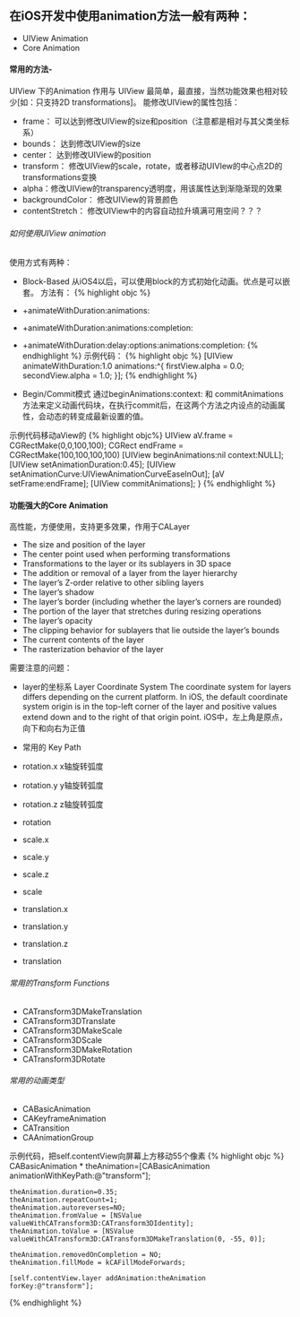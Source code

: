## 在iOS开发中使用animation方法一般有两种：
- UIView Animation
- Core Animation
#### 常用的方法-
UIView 下的Animation 作用与 UIView
最简单，最直接，当然功能效果也相对较少[如：只支持2D transformations]。
能修改UIView的属性包括：
- frame：  可以达到修改UIView的size和position（注意都是相对与其父类坐标系）
- bounds：	达到修改UIView的size
- center： 达到修改UIView的position
- transform：	修改UIView的scale，rotate，或者移动UIVIew的中心点2D的transformations变换
- alpha：修改UIView的transparency透明度，用该属性达到渐隐渐现的效果
- backgroundColor： 修改UIView的背景颜色
- contentStretch： 修改UIView中的内容自动拉升填满可用空间？？？

###### 如何使用UIView animation
使用方式有两种：
- Block-Based
从iOS4以后，可以使用block的方式初始化动画。优点是可以嵌套。
方法有：
{% highlight objc %}
- +animateWithDuration:animations:
- +animateWithDuration:animations:completion:
- +animateWithDuration:delay:options:animations:completion:
{% endhighlight %}
示例代码：
{% highlight objc %}
[UIView animateWithDuration:1.0 animations:^{
        firstView.alpha = 0.0;
        secondView.alpha = 1.0;
}];
{% endhighlight %}

- Begin/Commit模式
通过beginAnimations:context: 和 commitAnimations 方法来定义动画代码块，在执行commit后，在这两个方法之内设点的动画属性，会动态的转变成最新设置的值。

示例代码移动aView的
{% highlight objc%}
     UIView aV.frame = CGRectMake(0,0,100,100);
		CGRect endFrame = CGRectMake(100,100,100,100)
     [UIView beginAnimations:nil context:NULL];
     [UIView setAnimationDuration:0.45];
     [UIView setAnimationCurve:UIViewAnimationCurveEaseInOut];
     [aV setFrame:endFrame];
     [UIView commitAnimations];
   }
{% endhighlight %}

#### 功能强大的Core Animation
高性能，方便使用，支持更多效果，作用于CALayer
- The size and position of the layer
- The center point used when performing transformations
- Transformations to the layer or its sublayers in 3D space
- The addition or removal of a layer from the layer hierarchy
- The layer’s Z-order relative to other sibling layers
- The layer’s shadow
- The layer’s border (including whether the layer’s corners are rounded)
- The portion of the layer that stretches during resizing operations
- The layer’s opacity
- The clipping behavior for sublayers that lie outside the layer’s bounds
- The current contents of the layer
- The rasterization behavior of the layer

需要注意的问题：
- layer的坐标系
Layer Coordinate System
The coordinate system for layers differs depending on the current platform. In iOS, the default coordinate system origin is in the top-left corner of the layer and positive values extend down and to the right of that origin point.
iOS中，左上角是原点，向下和向右为正值

- 常用的 Key Path
- rotation.x  x轴旋转弧度
- rotation.y  y轴旋转弧度
- rotation.z  z轴旋转弧度
- rotation 
- scale.x
- scale.y
- scale.z
- scale
- translation.x
- translation.y
- translation.z
- translation

###### 常用的Transform Functions
- CATransform3DMakeTranslation
- CATransform3DTranslate
- CATransform3DMakeScale
- CATransform3DScale
- CATransform3DMakeRotation
- CATransform3DRotate

###### 常用的动画类型
- CABasicAnimation
- CAKeyframeAnimation
- CATransition
- CAAnimationGroup


示例代码，把self.contentView向屏幕上方移动55个像素
{% highlight objc %}
CABasicAnimation * theAnimation=[CABasicAnimation animationWithKeyPath:@"transform"];
    
    theAnimation.duration=0.35;
    theAnimation.repeatCount=1;
    theAnimation.autoreverses=NO;
    theAnimation.fromValue = [NSValue valueWithCATransform3D:CATransform3DIdentity];
    theAnimation.toValue = [NSValue valueWithCATransform3D:CATransform3DMakeTranslation(0, -55, 0)];

    theAnimation.removedOnCompletion = NO;
	theAnimation.fillMode = kCAFillModeForwards;

    [self.contentView.layer addAnimation:theAnimation forKey:@"transform"];
{% endhighlight %}
